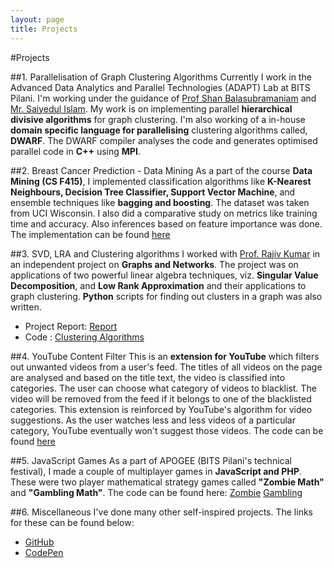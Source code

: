 ```yaml
---
layout: page
title: Projects
---
```




#Projects


##1. Parallelisation of Graph Clustering Algorithms
Currently I work in the Advanced Data Analytics and Parallel Technologies (ADAPT) Lab at BITS Pilani. I'm working under the guidance of [Prof Shan Balasubramaniam](http://www.bits-pilani.ac.in/pilani/sundarb/profile) and [Mr. Saiyedul Islam](http://www.bits-pilani.ac.in/pilani/sislam/profile). My work is on implementing parallel **hierarchical divisive algorithms** for graph clustering. I'm also working of a in-house **domain specific language for parallelising** clustering algorithms called, **DWARF**. The DWARF compiler analyses the code and generates optimised parallel code in **C++** using **MPI**.

##2. Breast Cancer Prediction - Data Mining
As a part of the course **Data Mining (CS F415)**, I implemented classification algorithms like **K-Nearest Neighbours, Decision Tree Classifier, Support Vector Machine**, and ensemble techniques like **bagging and boosting**. The dataset was taken from UCI Wisconsin. I also did a comparative study on metrics like training time and accuracy. Also inferences based on feature importance was done. The implementation can be found [here](https://github.com/WVik/data-mining-breast-cancer-prediction)


##3. SVD, LRA and Clustering algorithms
I worked with [Prof. Rajiv Kumar](http://universe.bits-pilani.ac.in/pilani/rkumar/profile) in an independent project on **Graphs and Networks**. The project was on applications of two powerful linear algebra techniques, viz. **Singular Value Decomposition**, and **Low Rank Approximation** and their applications to graph clustering. **Python** scripts for finding out clusters in a graph was also written.
* Project Report: [Report](https://drive.google.com/file/d/1ESjxwRwke7yUaEkn5crUTA2MslGPoLRU/view?usp=sharing)
* Code : [Clustering Algorithms](https://github.com/WVik/clustering-algorithms-and-SVD)

##4. YouTube Content Filter
This is an **extension for YouTube** which filters out unwanted videos from a user's feed. The titles of all videos on the page are analysed and based on the title text, the video is classified into categories. The user can choose what category of videos to blacklist. The video will be removed from the feed if it belongs to one of the blacklisted categories. This extension is reinforced by YouTube's algorithm for video suggestions. As the user watches less and less videos of a particular category, YouTube eventually won't suggest those videos. The code can be found [here](https://github.com/WVik/youtube-content-filter)


##5. JavaScript Games
As a part of APOGEE (BITS Pilani's technical festival), I made a couple of multiplayer games in **JavaScript and PHP**. These were two player mathematical strategy games called **"Zombie Math"** and **"Gambling Math"**. The code can be found here: [Zombie](https://github.com/WVik/zombie) [Gambling](https://github.com/WVik/gamblingmath)

##6. Miscellaneous
I've done many other self-inspired projects. The links for these can be found below:
* [GitHub](https://github.com/WVik/)
* [CodePen](https://codepen.io/WVik/)
